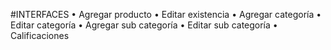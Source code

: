 #INTERFACES
• Agregar producto
• Editar existencia
• Agregar categoría
• Editar categoría
• Agregar sub categoría 
• Editar sub categoría
• Calificaciones
